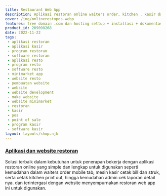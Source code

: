 ```yaml
---
title: Restaurant Web App
description: Aplikasi restoran online waiters order, kitchen , kasir dan admin integrasi dengan website qr code menu digital.
cover: /img/onlinerestopos.webp
features: free domain .com dan hosting settup + installasi + dokumentasi.
product_id: 209098268
date: 2022-11-22
tags:
 - aplikasi restoran
 - aplikasi kasir
 - program restoran
 - software restoran
 - aplikasi resto
 - program resto
 - software resto
 - minimarket app
 - website resto
 - pembuatan website
 - website
 - website development
 - make website
 - website minimarket
 - restoran
 - kasir
 - pos
 - point of sale
 - program kasir
 - software kasir
layout: layouts/shop.njk
---
```


### [Aplikasi dan website restoran]({{page.url}})

Solusi terbaik dalam kebutuhan untuk penerapan bekerja dengan aplikasi restoran online yang simple dan lengkap untuk digunakan seperti kemudahan dalam waiters order mobile tab, mesin kasir cetak bill dan struk, serta cetak kitchen print out, hingga kemudahan admin cek laporan detail nya. dan terintergasi dengan website menyempurnakan restoran web app ini untuk digunakan.